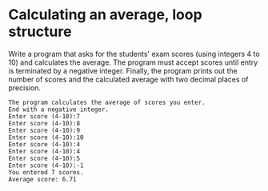 # Calculating an average, loop structure
Write a program that asks for the students' exam scores (using integers 4 to 10) and calculates the average. The program must accept scores until entry is terminated by a negative integer. Finally, the program prints out the number of scores and the calculated average with two decimal places of precision.

```
The program calculates the average of scores you enter.
End with a negative integer.
Enter score (4-10):7
Enter score (4-10):8
Enter score (4-10):9
Enter score (4-10):10
Enter score (4-10):4
Enter score (4-10):4
Enter score (4-10):5
Enter score (4-10):-1
You entered 7 scores.
Average score: 6.71